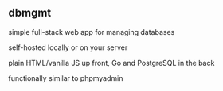 ## dbmgmt

simple full-stack web app for managing databases

self-hosted locally or on your server

plain HTML/vanilla JS up front, Go and PostgreSQL in the back

functionally similar to phpmyadmin
